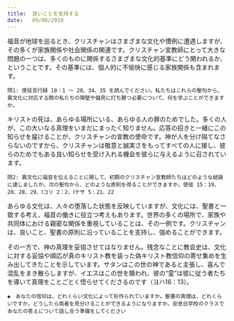```yaml
---
title:  良いことを支持する
date:   09/06/2019
---
```


福音が地球を巡るとき、クリスチャンはさまざまな文化や慣例に遭遇しますが、その多くが家族関係や社会関係の関連です。クリスチャン宣教師にとって大きな問題の一つは、多くのものに関係するさまざまな文化的基準にどう関われるか、ということです。その基準には、個人的に不愉快に感じる家族関係も含まれます。

`問1: 使徒言行録 10：1 ～ 28、34、35 を読んでください。私たちはこれらの聖句から、異文化に対応する際の私たちの障壁や偏見に打ち勝つ必要について、何を学ぶことができますか。`

キリストの死は、あらゆる場所にいる、あらゆる人の罪のためでした。多くの人が、この大いなる真理をいまだにまったく知りません。応答の招きと一緒にこの知らせを届けることが、クリスチャンの宣教の使命です。神が人を分け隔てなさらないのですから、クリスチャンは敬意と誠実さをもってすべての人に接し、彼らのためでもある良い知らせを受け入れる機会を彼らに与えるように召されています。

`問2: 異文化に福音を伝えることに関して、初期のクリスチャン宣教師たちはどのような結論に達しましたか。次の聖句から、どのような原則を得ることができますか。使徒 15：19、20、28、29、Ⅰコリ 2：2、Ⅰテサ 5：21、22`

あらゆる文化は、人々の堕落した状態を反映していますが、文化には、聖書と一致する考え、福音の働きに役立つ考えもあります。世界の多くの場所で、家族や共同体における親密な関係を重視していることは、その一例です。クリスチャンは、良いこと、聖書の原則に沿っていることを支持し、強めることができます。

その一方で、神の真理を妥協させてはなりません。残念なことに教会史は、文化に対する妥協や順応が真のキリスト教を装った偽キリスト教信仰の寄せ集めを生み出してきたことを示しています。サタンはこの世の神であると主張し、喜んで混乱をまき散らしますが、イエスはこの世を贖われ、彼の“霊”は彼に従う者たちを導いて真理をことごとく悟らせてくださるのです（ヨハ16：13）。

`◆　あなたの信仰は、どれくらい文化によって形作られていますか。聖書の真理は、どれくらいですか。どうしたら両者を見分けることができるようになりますか。安息日学校のクラスであなたの答えについて話し合う準備をしてください`